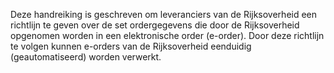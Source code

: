 Deze handreiking is geschreven om leveranciers van de Rijksoverheid een richtlijn te geven over de set ordergegevens die door de Rijksoverheid opgenomen worden in een elektronische order (e-order). Door deze richtlijn te volgen kunnen e-orders van de Rijksoverheid eenduidig (geautomatiseerd) worden verwerkt.